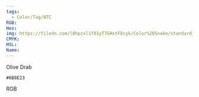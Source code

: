 ```yaml
---
tags:
  - Color/Tag/NTC
RGB:
Hex:
img: https://filedn.com/l0hpzxl1f01yT7GHxtF8cyk/Color%20Snake/standard_csv_to_svg/%23/6B8E23.svg
CMYK:
HSL:
Name:
---
```

Olive Drab
```palette
#6B8E23
```
RGB
